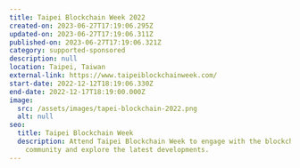 ```yaml
---
title: Taipei Blockchain Week 2022
created-on: 2023-06-27T17:19:06.295Z
updated-on: 2023-06-27T17:19:06.311Z
published-on: 2023-06-27T17:19:06.321Z
category: supported-sponsored
description: null
location: Taipei, Taiwan
external-link: https://www.taipeiblockchainweek.com/
start-date: 2022-12-12T18:19:06.330Z
end-date: 2022-12-17T18:19:00.000Z
image:
  src: /assets/images/tapei-blockchain-2022.png
  alt: null
seo:
  title: Taipei Blockchain Week
  description: Attend Taipei Blockchain Week to engage with the blockchain
    community and explore the latest developments.
---
```

